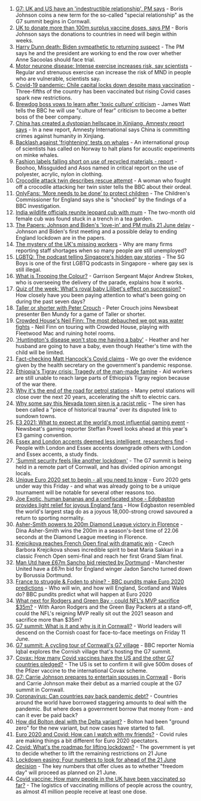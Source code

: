 1. [G7: UK and US have an 'indestructible relationship', PM says](https://www.bbc.co.uk/news/uk-politics-57436035) - Boris Johnson coins a new term for the so-called "special relationship" as the G7 summit begins in Cornwall.
2. [UK to donate more than 100m surplus vaccine doses, says PM](https://www.bbc.co.uk/news/uk-57436535) - Boris Johnson says the donations to countries in need will begin within weeks.
3. [Harry Dunn death: Biden sympathetic to returning suspect](https://www.bbc.co.uk/news/uk-57435843) - The PM says he and the president are working to end the row over whether Anne Sacoolas should face trial.
4. [Motor neurone disease: Intense exercise increases risk, say scientists](https://www.bbc.co.uk/news/health-57431412) - Regular and strenuous exercise can increase the risk of MND in people who are vulnerable, scientists say.
5. [Covid-19 pandemic: Chile capital locks down despite mass vaccination](https://www.bbc.co.uk/news/world-latin-america-57436861) - Three-fifths of the country has been vaccinated but rising Covid cases spark new restrictions.
6. [Brewdog boss vows to learn after 'toxic culture' criticism](https://www.bbc.co.uk/news/business-57434978) - James Watt tells the BBC he will use "culture of fear" criticism to become a better boss of the beer company.
7. [China has created a dystopian hellscape in Xinjiang, Amnesty report says](https://www.bbc.co.uk/news/world-asia-china-57386625) - In a new report, Amnesty International says China is committing crimes against humanity in Xinjiang.
8. [Backlash against 'frightening' tests on whales](https://www.bbc.co.uk/news/science-environment-57432290) - An international group of scientists has called on Norway to halt plans for acoustic experiments on minke whales.
9. [Fashion labels falling short on use of recycled materials - report](https://www.bbc.co.uk/news/business-57433221) - Boohoo, Missguided and Asos named in critical report on the use of polyester, acrylic, nylon in clothing.
10. [Crocodile attack twin describes rescue attempt](https://www.bbc.co.uk/news/newsbeat-57437135) - A woman who fought off a crocodile attacking her twin sister tells the BBC about their ordeal.
11. [OnlyFans: ‘More needs to be done’ to protect children](https://www.bbc.co.uk/news/uk-57429900) - The Children's Commissioner for England says she is "shocked" by the findings of a BBC investigation.
12. [India wildlife officials reunite leopard cub with mum](https://www.bbc.co.uk/news/world-asia-india-57423682) - The two-month old female cub was found stuck in a trench in a tea garden.
13. [The Papers: Johnson and Biden's 'love-in' and PM mulls 21 June delay](https://www.bbc.co.uk/news/blogs-the-papers-57436753) - Johnson and Biden's first meeting and a possible delay to ending England lockdown are in the papers.
14. [The mystery of the UK's missing workers](https://www.bbc.co.uk/news/business-57400560) - Why are many firms reporting staff shortages when so many people are still unemployed?
15. [LGBTQ: The podcast telling Singapore's hidden gay stories](https://www.bbc.co.uk/news/world-asia-57424596) - The SG Boys is one of the first LGBTQ podcasts in Singapore - where gay sex is still illegal.
16. [What is Trooping the Colour?](https://www.bbc.co.uk/news/uk-57433611) - Garrison Sergeant Major Andrew Stokes, who is overseeing the delivery of the parade, explains how it works.
17. [Quiz of the week: What's royal baby Lilibet's effect on succession?](https://www.bbc.co.uk/news/world-57421255) - How closely have you been paying attention to what's been going on during the past seven days?
18. [Taller or shorter with Peter Crouch](https://www.bbc.co.uk/news/newsbeat-57431175) - Peter Crouch joins Newsbeat presenter Ben Mundy for a game of Taller or shorter.
19. [Crowded House's Neil Finn: The most debauched we got was water fights](https://www.bbc.co.uk/news/entertainment-arts-57419383) - Neil Finn on touring with Crowded House, playing with Fleetwood Mac and ruining hotel rooms.
20. ['Huntington's disease won't stop me having a baby'](https://www.bbc.co.uk/news/stories-57430859) - Heather and her husband are going to have a baby, even though Heather's time with the child will be limited.
21. [Fact-checking Matt Hancock's Covid claims](https://www.bbc.co.uk/news/57427777) - We go over the evidence given by the health secretary on the government's pandemic response.
22. [Ethiopia's Tigray crisis: Tragedy of the man-made famine](https://www.bbc.co.uk/news/world-africa-57422168) - Aid workers are still unable to reach large parts of Ethiopia’s Tigray region because of the war there.
23. [Why it's the end of the road for petrol stations](https://www.bbc.co.uk/news/business-57416829) - Many petrol stations will close over the next 20 years, accelerating the shift to electric cars.
24. [Why some say this Nevada town siren is a racist relic](https://www.bbc.co.uk/news/world-us-canada-57407543) - The siren has been called a "piece of historical trauma" over its disputed link to sundown towns.
25. [E3 2021: What to expect at the world's most influential gaming event](https://www.bbc.co.uk/news/newsbeat-57425970) - Newsbeat's gaming reporter Steffan Powell looks ahead at this year's E3 gaming convention.
26. [Essex and London accents deemed less intelligent, researchers find](https://www.bbc.co.uk/news/uk-england-essex-57071805) - People with London and Essex accents downgrade others with London and Essex accents, a study finds.
27. ['Summit security feels like another lockdown'](https://www.bbc.co.uk/news/uk-england-cornwall-57399071) - The G7 summit is being held in a remote part of Cornwall, and has divided opinion amongst locals.
28. [Unique Euro 2020 set to begin - all you need to know](https://www.bbc.co.uk/sport/football/57349809) - Euro 2020 gets under way this Friday - and what was already going to be a unique tournament will be notable for several other reasons too.
29. [Joe Exotic, human bananas and a confiscated shoe - Edgbaston provides light relief for joyous England fans](https://www.bbc.co.uk/sport/cricket/57434574) - How Edgbaston resembled the world's largest stag do as a joyous 18,000-strong crowd savoured a return to sporting normality.
30. [Asher-Smith powers to 200m Diamond League victory in Florence](https://www.bbc.co.uk/sport/athletics/57435447) - Dina Asher-Smith wins the 200m in a season's-best time of 22.06 seconds at the Diamond League meeting in Florence.
31. [Krejcikova reaches French Open final with dramatic win](https://www.bbc.co.uk/sport/tennis/57430542) - Czech Barbora Krejcikova shows incredible spirit to beat Maria Sakkari in a classic French Open semi-final and reach her first Grand Slam final.
32. [Man Utd have £67m Sancho bid rejected by Dortmund](https://www.bbc.co.uk/sport/football/57433323) - Manchester United have a £67m bid for England winger Jadon Sancho turned down by Borussia Dortmund.
33. [France to struggle & Foden to shine? - BBC pundits make Euro 2020 predictions](https://www.bbc.co.uk/sport/football/57413544) - Who will win, and how will England, Scotland and Wales do? BBC pundits predict what will happen at Euro 2020
34. [What next for Rodgers and Green Bay - could NFL's MVP sacrifice $35m?](https://www.bbc.co.uk/sport/american-football/57414011) - With Aaron Rodgers and the Green Bay Packers at a stand-off, could the NFL's reigning MVP really sit out the 2021 season and sacrifice more than $35m?
35. [G7 summit: What is it and why is it in Cornwall?](https://www.bbc.co.uk/news/world-49434667) - World leaders will descend on the Cornish coast for face-to-face meetings on Friday 11 June.
36. [G7 summit: A cycling tour of Cornwall's G7 village](https://www.bbc.co.uk/news/uk-57433610) - BBC reporter Nomia Iqbal explores the Cornish village that's hosting the G7 summit.
37. [Covax: How many Covid vaccines have the US and the other G7 countries pledged?](https://www.bbc.co.uk/news/world-55795297) - The US is set to confirm it will give 500m doses of the Pfizer vaccine to the international Covax scheme.
38. [G7: Carrie Johnson prepares to entertain spouses in Cornwall](https://www.bbc.co.uk/news/uk-politics-57384801) - Boris and Carrie Johnson make their debut as a married couple at the G7 summit in Cornwall.
39. [Coronavirus: Can countries pay back pandemic debt?](https://www.bbc.co.uk/news/57432260) - Countries around the world have borrowed staggering amounts to deal with the pandemic. But where does a government borrow that money from - and can it ever be paid back?
40. [How did Bolton deal with the Delta variant?](https://www.bbc.co.uk/news/uk-england-57425730) - Bolton had been "ground zero" for the new variant, but now cases have started to fall.
41. [Euro 2020 and Covid: How can I watch with my friends?](https://www.bbc.co.uk/news/uk-57386719) - Covid rules are making things a bit different for Euro 2020 spectators.
42. [Covid: What's the roadmap for lifting lockdown?](https://www.bbc.co.uk/news/explainers-52530518) - The government is yet to decide whether to lift the remaining restrictions on 21 June
43. [Lockdown easing: Four numbers to look for ahead of the 21 June decision](https://www.bbc.co.uk/news/57403888) - The key numbers that offer clues as to whether "freedom day" will proceed as planned on 21 June.
44. [Covid vaccine: How many people in the UK have been vaccinated so far?](https://www.bbc.co.uk/news/health-55274833) - The logistics of vaccinating millions of people across the country, as almost 41 million people receive at least one dose.
